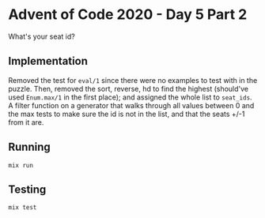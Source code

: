 # Advent of Code 2020 - Day 5 Part 2

What's your seat id?

## Implementation

Removed the test for `eval/1` since there were no examples to test with in the
puzzle. Then, removed the sort, reverse, hd to find the highest (should've used
`Enum.max/1` in the first place); and assigned the whole list to `seat_ids`. A
filter function on a generator that walks through all values between 0 and the
max tests to make sure the id is not in the list, and that the seats +/-1 from
it are.

## Running

`mix run`

## Testing

`mix test`
